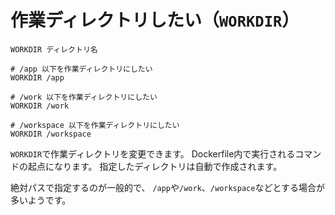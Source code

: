 # 作業ディレクトリしたい（`WORKDIR`）

```docker
WORKDIR ディレクトリ名

# /app 以下を作業ディレクトリにしたい
WORKDIR /app

# /work 以下を作業ディレクトリにしたい
WORKDIR /work

# /workspace 以下を作業ディレクトリにしたい
WORKDIR /workspace
```

`WORKDIR`で作業ディレクトリを変更できます。
Dockerfile内で実行されるコマンドの起点になります。
指定したディレクトリは自動で作成されます。

絶対パスで指定するのが一般的で、
`/app`や`/work`、`/workspace`などとする場合が多いようです。

